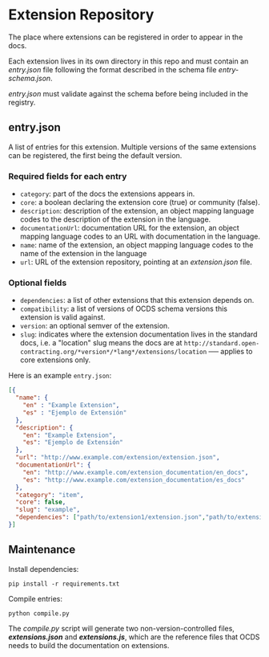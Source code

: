 # Extension Repository

The place where extensions can be registered in order to appear in the docs.

Each extension lives in its own directory in this repo and must contain an _entry.json_ file following the format described in the schema file _entry-schema.json_.

_entry.json_ must validate against the schema before being included in the registry.

## entry.json

A list of entries for this extension. Multiple versions of the same extensions can be registered, the first being the default version.

### Required fields for each entry

* `category`: part of the docs the extensions appears in.
* `core`: a boolean declaring the extension core (true) or community (false).
* `description`: description of the extension, an object mapping language codes to the description of the extension in the language.
* `documentationUrl`: documentation URL for the extension, an object mapping language codes to an URL with documentation in the language.
* `name`: name of the extension, an object mapping language codes to the name of the extension in the language
* `url`: URL of the extension repository, pointing at an _extension.json_ file.

### Optional fields

* `dependencies`: a list of other extensions that this extension depends on.
* `compatibility`: a list of versions of OCDS schema versions this extension is valid against.
* `version`: an optional semver of the extension.
* `slug`: indicates where the extension documentation lives in the standard docs, i.e. a "location" slug means the docs are at `http://standard.open-contracting.org/*version*/*lang*/extensions/location` ── applies to core extensions only.

Here is an example `entry.json`:

```json
[{
  "name": {
    "en" : "Example Extension",
    "es" : "Ejemplo de Extensión"
  },
  "description": {
    "en": "Example Extension",
    "es": "Ejemplo de Extensión"
  },
  "url": "http://www.example.com/extension/extension.json",
  "documentationUrl": {
    "en": "http://www.example.com/extension_documentation/en_docs",
    "es": "http://www.example.com/extension_documentation/es_docs"
  },
  "category": "item",
  "core": false,
  "slug": "example",
  "dependencies": ["path/to/extension1/extension.json","path/to/extension2/extension.json" ]
}]
```

## Maintenance

Install dependencies:

    pip install -r requirements.txt

Compile entries:

    python compile.py

The _compile.py_ script will generate two non-version-controlled files, **_extensions.json_** and **_extensions.js_**, which are the reference files that OCDS needs to build the documentation on extensions.
